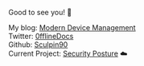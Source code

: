 Good to see you! :mage:

My blog: [Modern Device Management](https://simonhakansson.com)  
Twitter: [0fflineDocs](https://twitter.com/0fflineDocs)   
Github: [Sculpin90](https://github.com/0fflinedocs)       
Current Project: [Security Posture](https://github.com/0fflinedocs/Powershell/projects/1) :cloud:  
  
   
  
  
  
  
  


<!--
**0fflinedocs//0fflinedocs** is a ✨ _special_ ✨ repository because its `README.md` (this file) appears on your GitHub profile.
--!>
